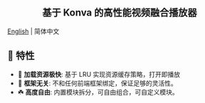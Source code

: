 
<h2 align="center">基于 Konva 的高性能视频融合播放器</h2>

[English](./README.md) | 简体中文

## 🌟 特性

- 🚀 **加载资源极快**: 基于 LRU 实现资源缓存策略，打开即播放
- 🎯 **框架无关**: 不和任何前端框架绑定，保证足够的灵活性。
- ☘️ **高度自由**: 内置模块拆分，可自由组合，可自定义模块。